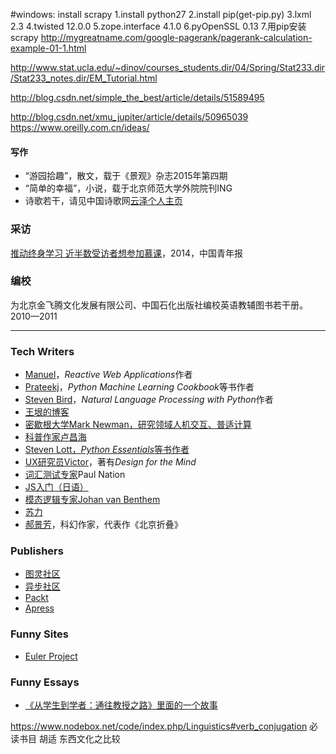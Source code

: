 #windows: install scrapy
1.install python27
2.install pip(get-pip.py)
3.lxml 2.3
4.twisted 12.0.0
5.zope.interface 4.1.0
6.pyOpenSSL 0.13 
7.用pip安装scrapy
http://mygreatname.com/google-pagerank/pagerank-calculation-example-01-1.html

http://www.stat.ucla.edu/~dinov/courses_students.dir/04/Spring/Stat233.dir/Stat233_notes.dir/EM_Tutorial.html

http://blog.csdn.net/simple_the_best/article/details/51589495

http://blog.csdn.net/xmu_jupiter/article/details/50965039
https://www.oreilly.com.cn/ideas/

<h4>写作</h4>
<ul>
  <li>“游园拾趣”，散文，载于《景观》杂志2015年第四期</li>
  <li>“简单的幸福”，小说，载于北京师范大学外院院刊ING</li>
  <li>诗歌若干，请见中国诗歌网<a href="http://www.zgshige.com/c/2015-10-08/660768.shtml">云泽个人主页</a></li>
</ul>

<h3>采访</h3>
<p><a href="http://zqb.cyol.com/html/2014-11/04/nw.D110000zgqnb_20141104_3-07.htm">推动终身学习 近半数受访者想参加慕课</a>，2014，中国青年报</p>

<h3>编校</h3>
<p>为北京金飞腾文化发展有限公司、中国石化出版社编校英语教辅图书若干册。2010—2011</p>
<hr>
<h3>Tech Writers</h3>
<ul>
  <li><a href="http://manuel.bernhardt.io/">Manuel</a>，<em>Reactive Web Applications</em>作者</li>
  <li><a href="http://www.prateekj.com/">Prateekj</a>，<em>Python Machine Learning Cookbook</em>等书作者</li>
  <li><a href="http://www.stevenbird.net/">Steven Bird</a>，<em>Natural Language Processing with Python</em>作者</li>
  <li><a href="http://www.yinwang.org/">王垠的博客</a></li>
  <li><a href="https://www.edx.org/bio/mark-w-newman">密歇根大学Mark Newman，研究领域人机交互、普适计算</a></li>
  <li><a href="http://www.changhai.org">科普作家卢昌海</a></li>
  <li><a href="http://slott-softwarearchitect.blogspot.jp/">Steven Lott，<em>Python Essentials</em>等书作者</a></li>
  <li><a href="http://www.victoryocco.com/">UX研究员Victor</a>，著有<em>Design for the Mind</em></li>
  <li><a href="http://www.victoria.ac.nz/lals/about/staff/paul-nation">词汇测试专家</a>Paul Nation</li>
  <li><a href="http://maedakobe.rw.xsi.jp/javascript/javascript.html#g_slot">JS入门（日语）</a></li>
  <li><a href="https://staff.fnwi.uva.nl/j.vanbenthem/index.html">模态逻辑专家Johan van Benthem</a></li>
  <li><a href="http://www.ideobook.com/444/suli-peking-university-law-school/">苏力</a></li>
  <li><a href="http://site-836743-9773-4081.strikingly.com/">郝景芳</a>，科幻作家，代表作《北京折叠》</li>
</ul>
<h3>
  
<h3>Publishers</h3>
<ul>
  <li><a href="http://www.ituring.com.cn/">图灵社区</a></li>
  <li><a href="http://www.epubit.com.cn/">异步社区</a></li>
  <li><a href="https://www.packtpub.com/">Packt</a></li>
  <li><a href="http://apress.com/">Apress</a></li>
</ul>

<h3>Funny Sites</h3>
<ul>
  <li><a href="https://projecteuler.net/">Euler Project</a></li>
</ul>

<h3>Funny Essays</h3>
<ul>
  <li><a href="http://www.phil.pku.edu.cn/personal/wangyj/files/StoS.html">《从学生到学者：通往教授之路》里面的一个故事</a></li>
</ul>

https://www.nodebox.net/code/index.php/Linguistics#verb_conjugation
必读书目
胡适 东西文化之比较
